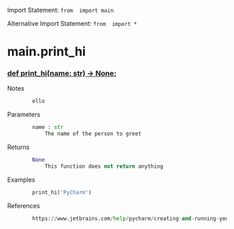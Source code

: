 Import Statement: `from  import main`

Alternative Import Statement: `from  import *`

# main.print_hi #

### [def print_hi(name: str) -> None:](./../main.py#L3) ###

Notes

```python
        ello
```

Parameters

```python
        name : str
            The name of the person to greet
```

Returns

```python
        None
            This function does not return anything
```

Examples

```python
        print_hi('PyCharm')
```

References

```python
        https://www.jetbrains.com/help/pycharm/creating-and-running-your-first-python-project.html
```

